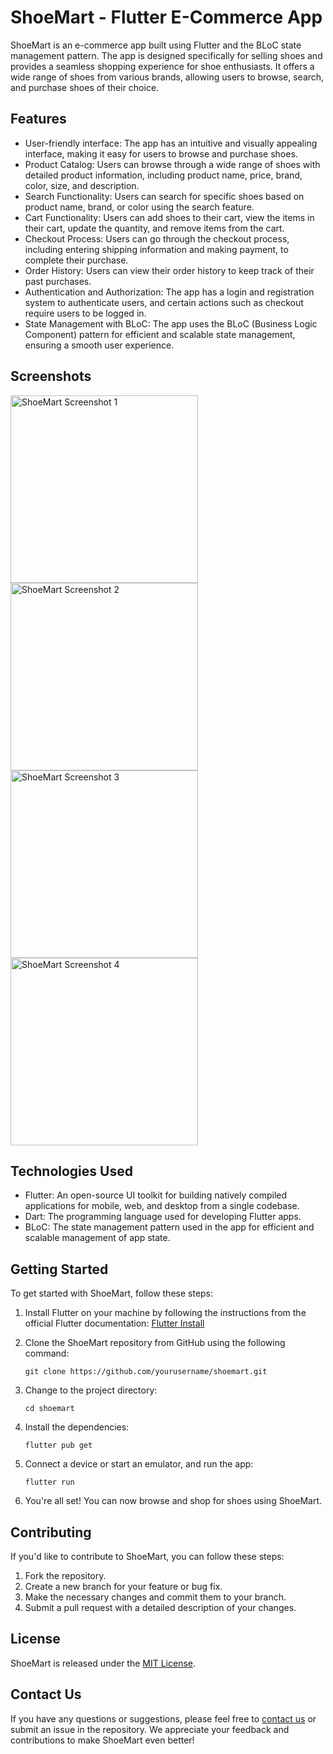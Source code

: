 # ShoeMart - Flutter E-Commerce App

ShoeMart is an e-commerce app built using Flutter and the BLoC state management pattern. The app is designed specifically for selling shoes and provides a seamless shopping experience for shoe enthusiasts. It offers a wide range of shoes from various brands, allowing users to browse, search, and purchase shoes of their choice.

## Features

- User-friendly interface: The app has an intuitive and visually appealing interface, making it easy for users to browse and purchase shoes.
- Product Catalog: Users can browse through a wide range of shoes with detailed product information, including product name, price, brand, color, size, and description.
- Search Functionality: Users can search for specific shoes based on product name, brand, or color using the search feature.
- Cart Functionality: Users can add shoes to their cart, view the items in their cart, update the quantity, and remove items from the cart.
- Checkout Process: Users can go through the checkout process, including entering shipping information and making payment, to complete their purchase.
- Order History: Users can view their order history to keep track of their past purchases.
- Authentication and Authorization: The app has a login and registration system to authenticate users, and certain actions such as checkout require users to be logged in.
- State Management with BLoC: The app uses the BLoC (Business Logic Component) pattern for efficient and scalable state management, ensuring a smooth user experience.

## Screenshots
<img src="https://user-images.githubusercontent.com/74107418/234220930-b6cf18f0-2e03-4f4c-b92d-2177a8b8a407.png" width="300" alt="ShoeMart Screenshot 1"> 
<img src="https://user-images.githubusercontent.com/74107418/234220979-b48c1de9-1c5f-4a1b-9b94-4e51345c8809.png" width="300" alt="ShoeMart Screenshot 2"> 
<img src="https://user-images.githubusercontent.com/74107418/234220994-6813b570-7c1b-44fc-96c5-6e2b745d28f9.png" width="300" alt="ShoeMart Screenshot 3">
<img src="https://user-images.githubusercontent.com/74107418/234224705-3dc418ae-e67e-4720-960b-a3989e53018a.png" width="300" alt="ShoeMart Screenshot 4">



## Technologies Used

- Flutter: An open-source UI toolkit for building natively compiled applications for mobile, web, and desktop from a single codebase.
- Dart: The programming language used for developing Flutter apps.
- BLoC: The state management pattern used in the app for efficient and scalable management of app state.

## Getting Started

To get started with ShoeMart, follow these steps:

1. Install Flutter on your machine by following the instructions from the official Flutter documentation: [Flutter Install](https://flutter.dev/docs/get-started/install)
2. Clone the ShoeMart repository from GitHub using the following command:

   ```
   git clone https://github.com/yourusername/shoemart.git
   ```

3. Change to the project directory:

   ```
   cd shoemart
   ```

4. Install the dependencies:

   ```
   flutter pub get
   ```

5. Connect a device or start an emulator, and run the app:

   ```
   flutter run
   ```

6. You're all set! You can now browse and shop for shoes using ShoeMart.

## Contributing

If you'd like to contribute to ShoeMart, you can follow these steps:

1. Fork the repository.
2. Create a new branch for your feature or bug fix.
3. Make the necessary changes and commit them to your branch.
4. Submit a pull request with a detailed description of your changes.

## License

ShoeMart is released under the [MIT License](LICENSE).

## Contact Us

If you have any questions or suggestions, please feel free to [contact us](mailto:you@example.com) or submit an issue in the repository. We appreciate your feedback and contributions to make ShoeMart even better!
